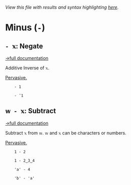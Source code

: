 *View this file with results and syntax highlighting [here](https://mlochbaum.github.io/BQN/help/negate_subtract.html).*

# Minus (`-`)

## `- 𝕩`: Negate
[→full documentation](../doc/arithmetic.md#basic-arithmetic)

Additive Inverse of `𝕩`.

[Pervasive.](../doc/arithmetic.md#pervasion)

        - 1

        - ¯1


## `𝕨 - 𝕩`: Subtract
[→full documentation](../doc/arithmetic.md#basic-arithmetic)

Subtract `𝕩` from `𝕨`. `𝕨` and `𝕩` can be characters or numbers.

[Pervasive.](../doc/arithmetic.md#pervasion)

        1 - 2

        1 - 2‿3‿4

        'a' - 4

        'b' - 'a'
